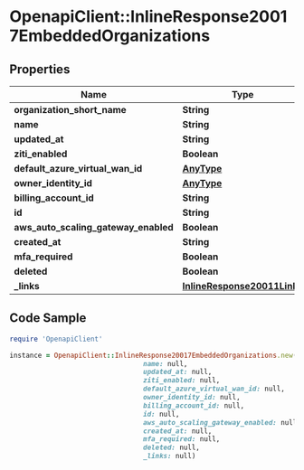 # OpenapiClient::InlineResponse20017EmbeddedOrganizations

## Properties

Name | Type | Description | Notes
------------ | ------------- | ------------- | -------------
**organization_short_name** | **String** |  | 
**name** | **String** |  | 
**updated_at** | **String** |  | 
**ziti_enabled** | **Boolean** |  | 
**default_azure_virtual_wan_id** | [**AnyType**](.md) |  | 
**owner_identity_id** | [**AnyType**](.md) |  | 
**billing_account_id** | **String** |  | 
**id** | **String** |  | 
**aws_auto_scaling_gateway_enabled** | **Boolean** |  | 
**created_at** | **String** |  | 
**mfa_required** | **Boolean** |  | 
**deleted** | **Boolean** |  | 
**_links** | [**InlineResponse20011Links**](InlineResponse20011Links.md) |  | 

## Code Sample

```ruby
require 'OpenapiClient'

instance = OpenapiClient::InlineResponse20017EmbeddedOrganizations.new(organization_short_name: null,
                                 name: null,
                                 updated_at: null,
                                 ziti_enabled: null,
                                 default_azure_virtual_wan_id: null,
                                 owner_identity_id: null,
                                 billing_account_id: null,
                                 id: null,
                                 aws_auto_scaling_gateway_enabled: null,
                                 created_at: null,
                                 mfa_required: null,
                                 deleted: null,
                                 _links: null)
```


